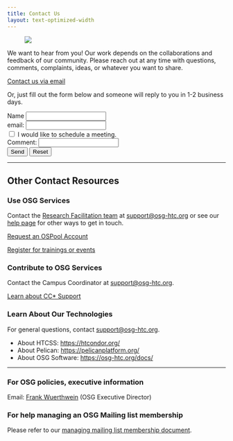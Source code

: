 ```yaml
---
title: Contact Us
layout: text-optimized-width
---
```


<figure class="w-100 figure">
    <img size="100%" src="https://pages.cs.wisc.edu/~ckoch5/contact-photos/talk-to-us-chicago.jpeg">
</figure>

We want to hear from you! Our work depends on the collaborations and feedback 
of our community. Please reach out at any time with questions, comments, 
complaints, ideas, or whatever you want to share. 

<a class="btn btn-primary me-md-2 text-dark" href="mailto:support@osg-htc.org" role="button">Contact us via email</a>

Or, just fill out the 
form below and someone will reply to you in 1-2 business days. 

 <FORM action="" method="post">
    <P>
    <LABEL for="firstname">Name</LABEL>
              <INPUT type="text" id="firstname"><BR>
    <LABEL for="email">email: </LABEL>
              <INPUT type="text" id="email"><BR>
    <input type="checkbox" id="meeting" name="meeting" value="Meet">
      <label for="meeting"> I would like to schedule a meeting.</label><br>
	<LABEL for="email">Comment: </LABEL>
              <INPUT type="text" id="email"><BR>
    <INPUT type="submit" value="Send"> <INPUT type="reset">
    </P>
 </FORM>


***

## Other Contact Resources

### Use OSG Services

Contact the <a href="">Research Facilitation team</a> at support@osg-htc.org or 
see our <a href="https://portal.osg-htc.org/documentation/support_and_training/support/getting-help-from-RCFs/">help page</a> for other ways to get in touch. 

<a class="btn btn-primary me-md-2 text-dark" href="https://portal.osg-htc.org/application" role="button">Request an OSPool Account</a>

<a class="btn btn-primary me-md-2 text-dark" href="https://osgfacilitation.setmore.com/#classes" role="button">Register for trainings or events</a>

### Contribute to OSG Services

Contact the Campus Coordinator at support@osg-htc.org. 

<a class="btn btn-primary me-md-2 text-dark" href="https://osg-htc.org/campus-cyberinfrastructure.html" role="button">Learn about CC* Support</a>

### Learn About Our Technologies

For general questions, contact support@osg-htc.org. 

* About HTCSS: https://htcondor.org/
* About Pelican: https://pelicanplatform.org/
* About OSG Software: https://osg-htc.org/docs/

***

### For OSG policies, executive information
Email: [Frank Wuerthwein](mailto:fkw@ucsd.edu) (OSG Executive Director)

### For help managing an OSG Mailing list membership</h3>

Please refer to our [managing mailing list membership document](./community/mailing-lists).

